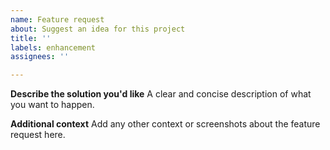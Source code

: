 ```yaml
---
name: Feature request
about: Suggest an idea for this project
title: ''
labels: enhancement
assignees: ''

---
```

**Describe the solution you'd like**
A clear and concise description of what you want to happen.


**Additional context**
Add any other context or screenshots about the feature request here.
